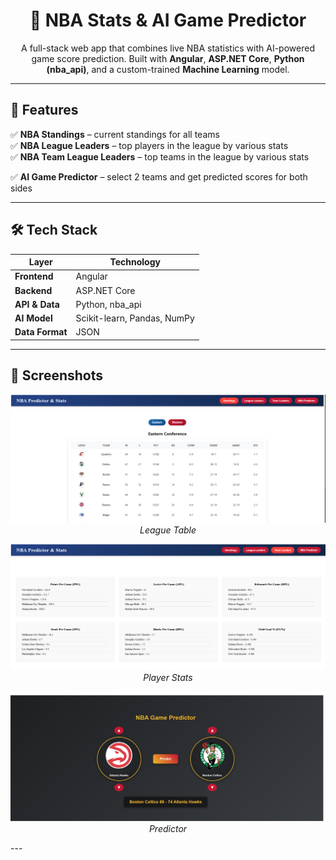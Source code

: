<h1 align="center">🏀 NBA Stats & AI Game Predictor</h1>

<p align="center">
  A full-stack web app that combines live NBA statistics with AI-powered game score prediction.  
  Built with <strong>Angular</strong>, <strong>ASP.NET Core</strong>, <strong>Python (nba_api)</strong>, and a custom-trained <strong>Machine Learning</strong> model.
</p>

---

## 📌 Features

✅ **NBA Standings** – current standings for all teams  
✅ **NBA League Leaders** – top players in the league by various stats  
✅ **NBA Team League Leaders** – top teams in the league by various stats 

✅ **AI Game Predictor** – select 2 teams and get predicted scores for both sides  

---

## 🛠️ Tech Stack

| Layer          | Technology |
|----------------|------------|
| **Frontend**   | Angular    |
| **Backend**    | ASP.NET Core |
| **API & Data** | Python, nba_api |
| **AI Model**   | Scikit-learn, Pandas, NumPy |
| **Data Format**|  JSON |
---
## 📸 Screenshots

<p align="center">
  <img src="images/tabela.png" width="600"><br>
  <em>League Table</em>
</p>

<p align="center">
  <img src="images/PlayerStats.png" width="600"><br>
  <em>Player Stats</em>
</p>

<p align="center">
  <img src="images/predictor2.png" width="600"><br>
  <em>Predictor</em>
</p>
---
